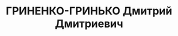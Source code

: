 ---
title: ГРИНЕНКО-ГРИНЬКО Дмитрий Дмитриевич
description: народився 1904 у с. Чернявщина Павлоградського пов. Катеринославської
  губ. Українець, із селян, освіта вища, у 1928—1937 рр. член ВКП(б). Проживав у Харкові.
  Начальник механічного цеху Харківського велосипедного заводу. Заарештований _15.10.1937_
  р. як член антирад. терористичної організації правих (статті 54-8, 54-11 КК УРСР)
  і військовою колегією Верховного Суду СРСР _05.12.1937_ р. засуджений до розстрілу
  з конфіскацією особистого майна. Розстріляний _06.12.1937_ р. у Харкові. Реабілітований
  _14.05.1957_ р.
---